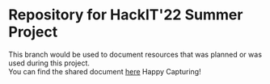 # Repository for HackIT'22 Summer Project

This branch would be used to document resources that was planned or was used during this project.  
You can find the shared document [here](https://docs.google.com/spreadsheets/d/1d3lrcb34WYvOH3dYVGDU-A-Pqjn2w-g4jx2HPM_Bmz8/edit?usp=sharing)
Happy Capturing!
